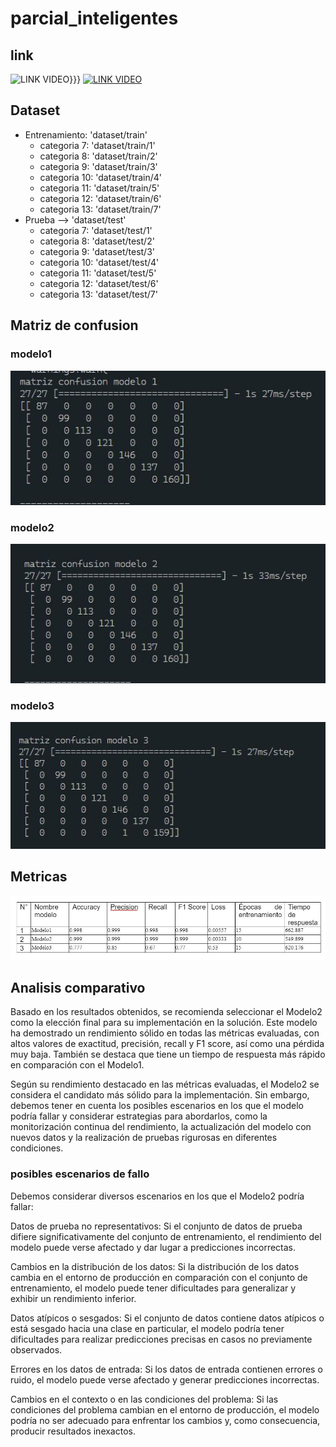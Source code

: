 # parcial_inteligentes

## link 
![LINK VIDEO](https://youtu.be/svsieNtAplE)}}}
[![LINK VIDEO]({https://www.ucaldas.edu.co/portal/wp-content/uploads/2017/08/Logo_claroU.png})]({https://youtu.be/svsieNtAplE} "LINK VIDEO")

## Dataset
- Entrenamiento: 'dataset/train'
  - categoria 7: 'dataset/train/1' 
  - categoria 8: 'dataset/train/2' 
  - categoria 9: 'dataset/train/3' 
  - categoria 10: 'dataset/train/4' 
  - categoria 11: 'dataset/train/5' 
  - categoria 12: 'dataset/train/6' 
  - categoria 13: 'dataset/train/7' 
- Prueba --> 'dataset/test'
  - categoria 7: 'dataset/test/1' 
  - categoria 8: 'dataset/test/2' 
  - categoria 9: 'dataset/test/3' 
  - categoria 10: 'dataset/test/4' 
  - categoria 11: 'dataset/test/5' 
  - categoria 12: 'dataset/test/6' 
  - categoria 13: 'dataset/test/7' 

## Matriz de confusion
### modelo1
![modelo 1](/img/modelo1.jpg)

### modelo2

![modelo 2](/img/model2.jpg)

### modelo3
![modelo 3](/img/modelo3.jpg)



## Metricas

![texto_alternativo](/img/tabla.jpg)
## Analisis comparativo
Basado en los resultados obtenidos, se recomienda seleccionar el Modelo2 como la elección final para su implementación en la solución. Este modelo ha demostrado un rendimiento sólido en todas las métricas evaluadas, con altos valores de exactitud, precisión, recall y F1 score, así como una pérdida muy baja. También se destaca que tiene un tiempo de respuesta más rápido en comparación con el Modelo1.

Según su rendimiento destacado en las métricas evaluadas, el Modelo2 se considera el candidato más sólido para la implementación. Sin embargo, debemos tener en cuenta los posibles escenarios en los que el modelo podría fallar y considerar estrategias para abordarlos, como la monitorización continua del rendimiento, la actualización del modelo con nuevos datos y la realización de pruebas rigurosas en diferentes condiciones.



### posibles escenarios de fallo
Debemos considerar diversos escenarios en los que el Modelo2 podría fallar:

Datos de prueba no representativos: Si el conjunto de datos de prueba difiere significativamente del conjunto de entrenamiento, el rendimiento del modelo puede verse afectado y dar lugar a predicciones incorrectas.

Cambios en la distribución de los datos: Si la distribución de los datos cambia en el entorno de producción en comparación con el conjunto de entrenamiento, el modelo puede tener dificultades para generalizar y exhibir un rendimiento inferior.

Datos atípicos o sesgados: Si el conjunto de datos contiene datos atípicos o está sesgado hacia una clase en particular, el modelo podría tener dificultades para realizar predicciones precisas en casos no previamente observados.

Errores en los datos de entrada: Si los datos de entrada contienen errores o ruido, el modelo puede verse afectado y generar predicciones incorrectas.

Cambios en el contexto o en las condiciones del problema: Si las condiciones del problema cambian en el entorno de producción, el modelo podría no ser adecuado para enfrentar los cambios y, como consecuencia, producir resultados inexactos.
